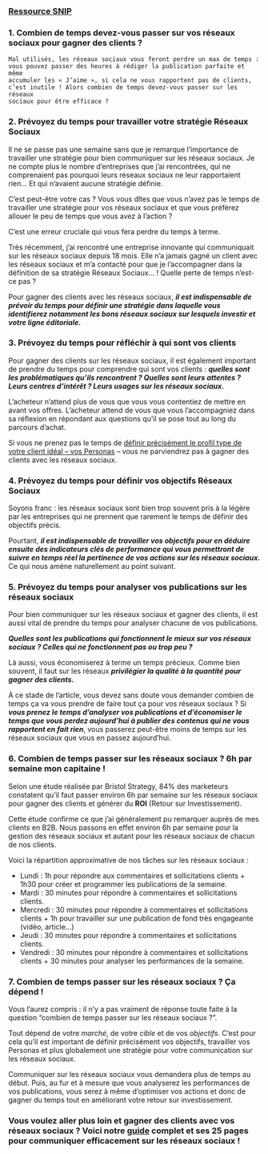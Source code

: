 ### [Ressource SNIP](http://snip.ly/hce0i#https://www.ludosln.net/combien-de-temps-passer-sur-les-reseaux-sociaux/)

### 1. Combien de temps devez-vous passer sur vos réseaux sociaux pour gagner des clients ?
```
Mal utilisés, les réseaux sociaux vous feront perdre un max de temps : 
vous pouvez passer des heures à rédiger la publication parfaite et même 
accumuler les « J’aime », si cela ne vous rapportent pas de clients, 
c’est inutile ! Alors combien de temps devez-vous passer sur les réseaux 
sociaux pour être efficace ?
```

### 2. Prévoyez du temps pour travailler votre stratégie Réseaux Sociaux
Il ne se passe pas une semaine sans que je remarque l’importance de travailler une stratégie pour bien communiquer sur les réseaux sociaux. Je ne compte plus le nombre d’entreprises que j’ai rencontrées, qui ne comprenaient pas pourquoi leurs réseaux sociaux ne leur rapportaient rien… Et qui n’avaient aucune stratégie définie.

C’est peut-être votre cas ? Vous vous dîtes que vous n’avez pas le temps de travailler une stratégie pour vos réseaux sociaux et que vous préférez allouer le peu de temps que vous avez à l’action ?

C’est une erreur cruciale qui vous fera perdre du temps à terme.

Très récemment, j’ai rencontré une entreprise innovante qui communiquait sur les réseaux sociaux depuis 18 mois. Elle n’a jamais gagné un client avec les réseaux sociaux et m’a contacté pour que je l’accompagner dans la définition de sa stratégie Réseaux Sociaux… ! Quelle perte de temps n’est-ce pas ?

Pour gagner des clients avec les réseaux sociaux, ___il est indispensable de prévoir du temps pour définir une stratégie dans laquelle vous identifierez notamment les bons réseaux sociaux sur lesquels investir et votre ligne éditoriale.___

### 3. Prévoyez du temps pour réfléchir à qui sont vos clients
Pour gagner des clients sur les réseaux sociaux, il est également important de prendre du temps pour comprendre qui sont vos clients : ___quelles sont les problématiques qu’ils rencontrent ? Quelles sont leurs attentes ? Leurs centres d’intérêt ? Leurs usages sur les réseaux sociaux.___

L’acheteur n’attend plus de vous que vous vous contentiez de mettre en avant vos offres. L’acheteur attend de vous que vous l’accompagniez dans sa réflexion en répondant aux questions qu’il se pose tout au long du parcours d’achat.

Si vous ne prenez pas le temps de [définir précisément le profil type de votre client idéal – vos Personas](https://www.ludosln.net/4-etapes-pour-creer-efficacement-vos-personas/) – vous ne parviendrez pas à gagner des clients avec les réseaux sociaux.

### 4. Prévoyez du temps pour définir vos objectifs Réseaux Sociaux
Soyons franc : les réseaux sociaux sont bien trop souvent pris à la légère par les entreprises qui ne prennent que rarement le temps de définir des objectifs précis.

Pourtant, ___il est indispensable de travailler vos objectifs pour en déduire ensuite des indicateurs clés de performance qui vous permettront de suivre en temps réel la pertinence de vos actions sur les réseaux sociaux.___ Ce qui nous amène naturellement au point suivant.

### 5. Prévoyez du temps pour analyser vos publications sur les réseaux sociaux
Pour bien communiquer sur les réseaux sociaux et gagner des clients, il est aussi vital de prendre du temps pour analyser chacune de vos publications.

___Quelles sont les publications qui fonctionnent le mieux sur vos réseaux sociaux ? Celles qui ne fonctionnent pas ou trop peu ?___

Là aussi, vous économiserez à terme un temps précieux. Comme bien souvent, il faut sur les réseaux ___privilégier la qualité à la quantité pour gagner des clients.___

À ce stade de l’article, vous devez sans doute vous demander combien de temps ça va vous prendre de faire tout ça pour vos réseaux sociaux ? Si ___vous prenez le temps d’analyser vos publications et d’économiser le temps que vous perdez aujourd’hui à publier des contenus qui ne vous rapportent en fait rien___, vous passerez peut-être moins de temps sur les réseaux sociaux que vous en passez aujourd’hui.

### 6. Combien de temps passer sur les réseaux sociaux ? 6h par semaine mon capitaine !
Selon une étude réalisée par Bristol Strategy, 84% des marketeurs constatent qu’il faut passer environ 6h par semaine sur les réseaux sociaux pour gagner des clients et générer du __ROI__ (Retour sur Investissement).

Cette étude confirme ce que j’ai généralement pu remarquer auprès de mes clients en B2B. Nous passons en effet environ 6h par semaine pour la gestion des réseaux sociaux et autant pour les réseaux sociaux de chacun de nos clients.

Voici la répartition approximative de nos tâches sur les réseaux sociaux :
* Lundi : 1h pour répondre aux commentaires et sollicitations clients + 1h30 pour créer et programmer les publications de la semaine.
* Mardi : 30 minutes pour répondre à commentaires et sollicitations clients.
* Mercredi : 30 minutes pour répondre à commentaires et sollicitations clients + 1h pour travailler sur une publication de fond très engageante (vidéo, article…)
* Jeudi : 30 minutes pour répondre à commentaires et sollicitations clients.
* Vendredi : 30 minutes pour répondre à commentaires et sollicitations clients + 30 minutes pour analyser les performances de la semaine.

### 7. Combien de temps passer sur les réseaux sociaux ? Ça dépend !
Vous l’aurez compris : il n’y a pas vraiment de réponse toute faite à la question “combien de temps passer sur les réseaux sociaux ?”.

Tout dépend de votre *marché*, de votre *cible* et de vos *objectifs*. C’est pour cela qu’il est important de définir précisément vos objectifs, travailler vos Personas et plus globalement une stratégie pour votre communication sur les réseaux sociaux.

Communiquer sur les réseaux sociaux vous demandera plus de temps au début. Puis, au fur et à mesure que vous analyserez les performances de vos publications, vous serez à même d’optimiser vos actions et donc de gagner du temps tout en améliorant votre retour sur investissement.

### Vous voulez aller plus loin et gagner des clients avec vos réseaux sociaux ? Voici notre [guide](https://offre.ludosln.net/livre-blanc-7-%C3%A9tapes-pour-attirer-plus-de-clients-avec-internet-et-reseaux-sociaux-0?hsCtaTracking=bc2263b2-cb16-4bce-8a76-79cb1af279e6%7C623a9914-693c-47a5-bb0f-7492690ef8c2/) complet et ses 25 pages pour communiquer efficacement sur les réseaux sociaux !

